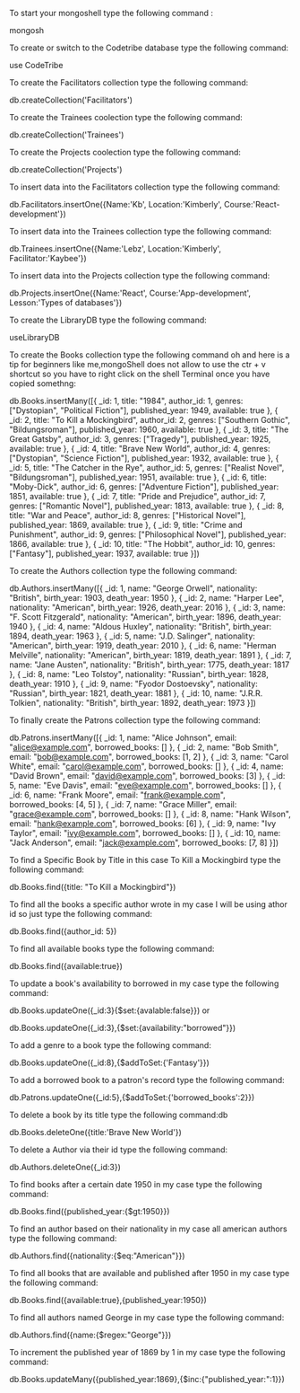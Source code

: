 To start your mongoshell type the following command :

mongosh

To create or switch to the Codetribe database type the following command:

use CodeTribe

To create the Facilitators collection type the following command:

db.createCollection('Facilitators')

To create the Trainees coolection type the following command:

db.createCollection('Trainees')

To create the Projects coolection type the following command:

db.createCollection('Projects')

To insert data into the Facilitators collection type the following command:

db.Facilitators.insertOne({Name:'Kb', Location:'Kimberly', Course:'React-development'})

To insert data into the Trainees collection type the following command:

db.Trainees.insertOne({Name:'Lebz', Location:'Kimberly', Facilitator:'Kaybee'})

To insert data into the Projects collection type the following command:

db.Projects.insertOne({Name:'React', Course:'App-development', Lesson:'Types of databases'})

To create the LibraryDB type the following command:

useLibraryDB


To create the Books collection type the following command oh and here is a tip for beginners like me,mongoShell does not allow to use the ctr + v shortcut so you have to right click on the shell Terminal once you have copied somethng:

db.Books.insertMany([{ _id: 1, title: "1984", author_id: 1, genres: ["Dystopian", "Political Fiction"], published_year: 1949, available: true }, { _id: 2, title: "To Kill a Mockingbird", author_id: 2, genres: ["Southern Gothic", "Bildungsroman"], published_year: 1960, available: true }, { _id: 3, title: "The Great Gatsby", author_id: 3, genres: ["Tragedy"], published_year: 1925, available: true }, { _id: 4, title: "Brave New World", author_id: 4, genres: ["Dystopian", "Science Fiction"], published_year: 1932, available: true }, { _id: 5, title: "The Catcher in the Rye", author_id: 5, genres: ["Realist Novel", "Bildungsroman"], published_year: 1951, available: true }, { _id: 6, title: "Moby-Dick", author_id: 6, genres: ["Adventure Fiction"], published_year: 1851, available: true }, { _id: 7, title: "Pride and Prejudice", author_id: 7, genres: ["Romantic Novel"], published_year: 1813, available: true }, { _id: 8, title: "War and Peace", author_id: 8, genres: ["Historical Novel"], published_year: 1869, available: true }, { _id: 9, title: "Crime and Punishment", author_id: 9, genres: ["Philosophical Novel"], published_year: 1866, available: true }, { _id: 10, title: "The Hobbit", author_id: 10, genres: ["Fantasy"], published_year: 1937, available: true }])

To create the Authors collection type the following command:

db.Authors.insertMany([{ _id: 1, name: "George Orwell", nationality: "British", birth_year: 1903, death_year: 1950 }, { _id: 2, name: "Harper Lee", nationality: "American", birth_year: 1926, death_year: 2016 }, { _id: 3, name: "F. Scott Fitzgerald", nationality: "American", birth_year: 1896, death_year: 1940 }, { _id: 4, name: "Aldous Huxley", nationality: "British", birth_year: 1894, death_year: 1963 }, { _id: 5, name: "J.D. Salinger", nationality: "American", birth_year: 1919, death_year: 2010 }, { _id: 6, name: "Herman Melville", nationality: "American", birth_year: 1819, death_year: 1891 }, { _id: 7, name: "Jane Austen", nationality: "British", birth_year: 1775, death_year: 1817 }, { _id: 8, name: "Leo Tolstoy", nationality: "Russian", birth_year: 1828, death_year: 1910 }, { _id: 9, name: "Fyodor Dostoevsky", nationality: "Russian", birth_year: 1821, death_year: 1881 }, { _id: 10, name: "J.R.R. Tolkien", nationality: "British", birth_year: 1892, death_year: 1973 }])

To finally create the Patrons collection type the following command:

db.Patrons.insertMany([{ _id: 1, name: "Alice Johnson", email: "alice@example.com", borrowed_books: [] }, { _id: 2, name: "Bob Smith", email: "bob@example.com", borrowed_books: [1, 2] }, { _id: 3, name: "Carol White", email: "carol@example.com", borrowed_books: [] }, { _id: 4, name: "David Brown", email: "david@example.com", borrowed_books: [3] }, { _id: 5, name: "Eve Davis", email: "eve@example.com", borrowed_books: [] }, { _id: 6, name: "Frank Moore", email: "frank@example.com", borrowed_books: [4, 5] }, { _id: 7, name: "Grace Miller", email: "grace@example.com", borrowed_books: [] }, { _id: 8, name: "Hank Wilson", email: "hank@example.com", borrowed_books: [6] }, { _id: 9, name: "Ivy Taylor", email: "ivy@example.com", borrowed_books: [] }, { _id: 10, name: "Jack Anderson", email: "jack@example.com", borrowed_books: [7, 8] }])

To find a Specific Book by Title in this case To Kill a Mockingbird type the following command:

db.Books.find({title: "To Kill a Mockingbird"})

To find all the books a specific author wrote in my case I will be using athor id so just type the following command:

db.Books.find({author_id: 5})

To find all available books type the following command:

db.Books.find({available:true})

To update a book's availability to borrowed in my case type the following command:

db.Books.updateOne({_id:3}{$set:{avalable:false}}) or 

db.Books.updateOne({_id:3},{$set:{availability:"borrowed"}})


To add a genre to a book type the following command:

db.Books.updateOne({_id:8},{$addToSet:{'Fantasy'}})

To add a borrowed book to a patron's record type the following command:

db.Patrons.updateOne({_id:5},{$addToSet:{'borrowed_books':2}})

To delete a book by its title type the following command:db 

db.Books.deleteOne({title:'Brave New World'})

To delete a Author via their id type the following command:

db.Authors.deleteOne({_id:3})

To find books after a certain date 1950 in my case type the following command:

db.Books.find({published_year:{$gt:1950}})

To find an author based on their nationality in my case all american authors type the following command:

db.Authors.find({nationality:{$eq:"American"}})

To find all books that are available and published after 1950 in my case type the following command:

db.Books.find({available:true},{published_year:1950})


To find all authors named George in my case type the following command:

db.Authors.find({name:{$regex:"George"}})

To increment the published year of 1869 by 1 in my case type the following command:

db.Books.updateMany({published_year:1869},{$inc:{"published_year:":1}})
